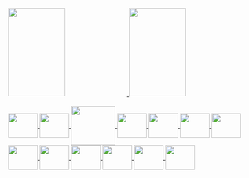 <div>
  <a href="https://github.com/HenriqueDeveloper">
  <img height="180em" width="48%" src="https://github-readme-stats.vercel.app/api?username=c-henrique-dev&show_icons=true&theme=dark&include_all_commits=true&count_private=true"/>
  <img height="180em" width="48%" src="https://github-readme-stats.vercel.app/api/top-langs/?username=c-henrique-dev&layout=compact&langs_count=7&theme=dark"/>
</div>
  
<div style="display: inline_block"><br>
  <img align="center" height="50" width="60" src="https://cdn.jsdelivr.net/gh/devicons/devicon/icons/java/java-original-wordmark.svg" >
  <img align="center" height="50" width="60" src="https://cdn.jsdelivr.net/gh/devicons/devicon/icons/spring/spring-original-wordmark.svg" />
  <img align="center" height=80" width="90" src="https://cdn.jsdelivr.net/gh/devicons/devicon/icons/nodejs/nodejs-original-wordmark.svg" />
  <img align="center" height="50" width="60" src="https://cdn.jsdelivr.net/gh/devicons/devicon/icons/nestjs/nestjs-plain.svg" />
    <img align="center" height="50" width="60" src="https://cdn.jsdelivr.net/gh/devicons/devicon/icons/typescript/typescript-original.svg" />
    <img align="center" height="50" width="60" src="https://cdn.jsdelivr.net/gh/devicons/devicon/icons/javascript/javascript-plain.svg" >
  <img align="center" height="50" width="60" src="https://cdn.jsdelivr.net/gh/devicons/devicon/icons/docker/docker-original-wordmark.svg" />
  <img align="center" height="50" width="60" src="https://cdn.jsdelivr.net/gh/devicons/devicon/icons/html5/html5-original-wordmark.svg" >
  <img align="center" height="50" width="60" src="https://cdn.jsdelivr.net/gh/devicons/devicon/icons/css3/css3-original-wordmark.svg" >
  <img align="center" height="50" width="60" src="https://cdn.jsdelivr.net/gh/devicons/devicon/icons/bootstrap/bootstrap-plain-wordmark.svg">
  <img align="center" height="50" width="60" src="https://cdn.jsdelivr.net/gh/devicons/devicon/icons/postgresql/postgresql-original-wordmark.svg" />
  <img align="center" height="50" width="60" src="https://cdn.jsdelivr.net/gh/devicons/devicon/icons/mysql/mysql-original-wordmark.svg" >
<img align="center" height="50" width="60" src="https://cdn.jsdelivr.net/gh/devicons/devicon/icons/mongodb/mongodb-original-wordmark.svg" />
          


</div>
  

  


